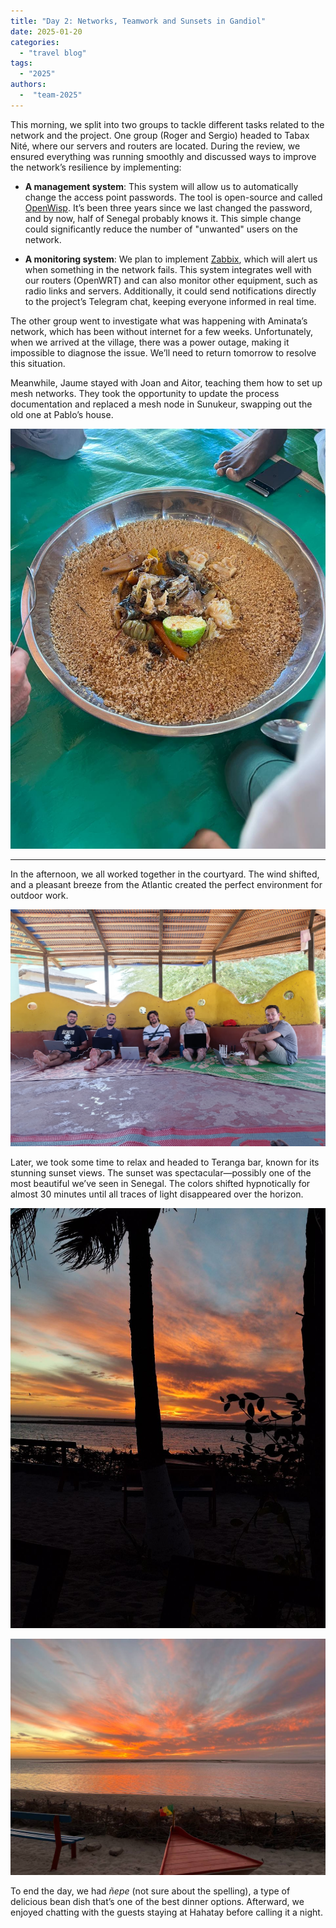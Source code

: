 ```yaml
---
title: "Day 2: Networks, Teamwork and Sunsets in Gandiol"
date: 2025-01-20
categories: 
  - "travel blog"
tags:
  - "2025"
authors:
  -  "team-2025"
---
```


This morning, we split into two groups to tackle different tasks related to the network and the project. One group (Roger and Sergio) headed to Tabax Nité, where our servers and routers are located. During the review, we ensured everything was running smoothly and discussed ways to improve the network’s resilience by implementing:

- **A management system**: This system will allow us to automatically change the access point passwords. The tool is open-source and called [OpenWisp](https://openwisp.io). It’s been three years since we last changed the password, and by now, half of Senegal probably knows it. This simple change could significantly reduce the number of "unwanted" users on the network.

- **A monitoring system**: We plan to implement [Zabbix](https://zabbix.com), which will alert us when something in the network fails. This system integrates well with our routers (OpenWRT) and can also monitor other equipment, such as radio links and servers. Additionally, it could send notifications directly to the project’s Telegram chat, keeping everyone informed in real time.

The other group went to investigate what was happening with Aminata’s network, which has been without internet for a few weeks. Unfortunately, when we arrived at the village, there was a power outage, making it impossible to diagnose the issue. We’ll need to return tomorrow to resolve this situation.

Meanwhile, Jaume stayed with Joan and Aitor, teaching them how to set up mesh networks. They took the opportunity to update the process documentation and replaced a mesh node in Sunukeur, swapping out the old one at Pablo’s house.

![thie_bou_diene](images/thie_bou_diene.jpg "Daba's Thie bou diene is particularly good")

---

In the afternoon, we all worked together in the courtyard. The wind shifted, and a pleasant breeze from the Atlantic created the perfect environment for outdoor work.

![the_team](images/the_team.jpeg "The team working in the courtyard")

Later, we took some time to relax and headed to Teranga bar, known for its stunning sunset views. The sunset was spectacular—possibly one of the most beautiful we’ve seen in Senegal. The colors shifted hypnotically for almost 30 minutes until all traces of light disappeared over the horizon.

![sunset](images/sunset_teranga.jpg "Sunset in Gandiol I")

![sunset2](images/sunset_teranga-ii.jpg "Sunset in Gandiol II")


To end the day, we had *ñepe* (not sure about the spelling), a type of delicious bean dish that’s one of the best dinner options. Afterward, we enjoyed chatting with the guests staying at Hahatay before calling it a night.
